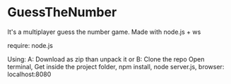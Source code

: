 GuessTheNumber
==============
It's a multiplayer guess the number game. Made with node.js + ws

require: node.js

Using: A: Download as zip than unpack it or B: Clone the repo
       Open terminal,
       Get inside the project folder,
       npm install,
       node server.js,
       browser: localhost:8080
